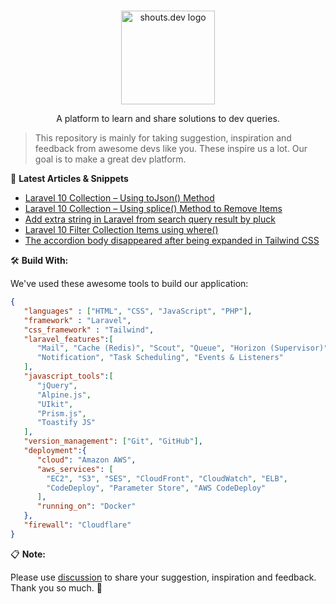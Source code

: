<p align="center">
  <br>
  <a href="https://shouts.dev">
    <img src="https://shouts.dev/img/logo.webp" alt="shouts.dev logo" width="150"/>
  </a>
</p>

<p align="center">
A platform to learn and share solutions to dev queries.
</p>

> This repository is mainly for taking suggestion, inspiration and feedback from awesome devs like you. These inspire us a lot. Our goal is to make a great dev platform.

:page_with_curl: **Latest Articles & Snippets**
<!-- BLOG-POST-LIST:START -->
- [Laravel 10 Collection – Using toJson&lpar;&rpar; Method](https://shouts.dev/articles/laravel-10-collection-using-tojson-method)
- [Laravel 10 Collection – Using splice&lpar;&rpar; Method to Remove Items](https://shouts.dev/articles/laravel-10-collection-using-splice-method-to-remove-items)
- [Add extra string in Laravel from search query result by pluck](https://shouts.dev/snippets/add-extra-string-in-laravel-from-search-query-result-by-pluck)
- [Laravel 10 Filter Collection Items using where&lpar;&rpar;](https://shouts.dev/articles/laravel-10-filter-collection-items-using-where)
- [The accordion body disappeared after being expanded in Tailwind CSS](https://shouts.dev/snippets/the-accordion-body-disappeared-after-being-expanded-in-tailwind-css)
<!-- BLOG-POST-LIST:END -->

🛠️ **Build With:**

We've used these awesome tools to build our application:

```json
{
   "languages" : ["HTML", "CSS", "JavaScript", "PHP"],
   "framework" : "Laravel",
   "css_framework" : "Tailwind",
   "laravel_features":[
      "Mail", "Cache (Redis)", "Scout", "Queue", "Horizon (Supervisor)",
      "Notification", "Task Scheduling", "Events & Listeners"
   ],
   "javascript_tools":[
      "jQuery",
      "Alpine.js",
      "UIkit",
      "Prism.js",
      "Toastify JS"
   ],
   "version_management": ["Git", "GitHub"],
   "deployment":{
      "cloud": "Amazon AWS",
      "aws_services": [
        "EC2", "S3", "SES", "CloudFront", "CloudWatch", "ELB",
        "CodeDeploy", "Parameter Store", "AWS CodeDeploy"
      ],
      "running_on": "Docker"
   },
   "firewall": "Cloudflare"
}
```

:clipboard: **Note:**

Please use [discussion](https://github.com/mdobydullah/shouts.dev/discussions/new) to share your suggestion, inspiration and feedback. Thank you so much. :sparkling_heart:
